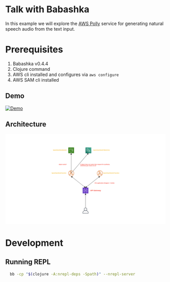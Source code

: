 # Talk with Babashka

In this example we will explore the [AWS Polly](https://aws.amazon.com/polly/) service for generating natural speech audio from the text input.

# Prerequisites
  1. Babashka v0.4.4 
  2. Clojure command
  3. AWS cli installed and configures via `aws configure`
  4. AWS SAM cli installed

## Demo
[![Demo](http://img.youtube.com/vi/XJc6xma7v0A/0.jpg)](https://www.youtube.com/watch?v=XJc6xma7v0A "Holy Lambda + Babashka + Scittle + AWS Polly Demo")


## Architecture
![Architecture](./resources/architecture.png)


# Development 
## Running REPL

``` sh
  bb -cp "$(clojure -A:nrepl-deps -Spath)" --nrepl-server 
```


  



